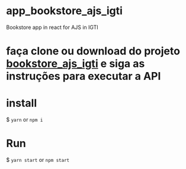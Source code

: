 # app_bookstore_ajs_igti
Bookstore app in  react for AJS in IGTI

# faça clone ou download do projeto [bookstore_ajs_igti](https://github.com/HaluDeCassia/bookstore_ajs_igti) e siga as instruções para executar a API

# install
$ `yarn` or `npm i`

# Run
$ `yarn start` or `npm start`
